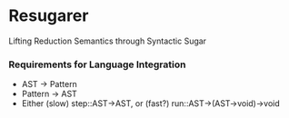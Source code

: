 Resugarer
=========

Lifting Reduction Semantics through Syntactic Sugar


### Requirements for Language Integration ###

* AST -> Pattern
* Pattern -> AST
* Either (slow)  step::AST->AST, or
         (fast?) run::AST->(AST->void)->void